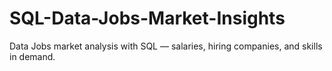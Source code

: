 # SQL-Data-Jobs-Market-Insights
Data Jobs market analysis with SQL — salaries, hiring companies, and skills in demand.
